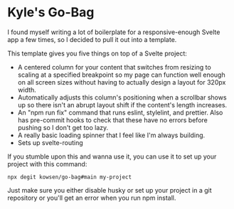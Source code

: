 # Kyle's Go-Bag

I found myself writing a lot of boilerplate for a responsive-enough Svelte app a few times, so I decided to pull it out into a template.

This template gives you five things on top of a Svelte project:

- A centered column for your content that switches from resizing to scaling at a specified breakpoint so my page can function well enough on all screen sizes without having to actually design a layout for 320px width.
- Automatically adjusts this column's positioning when a scrollbar shows up so there isn't an abrupt layout shift if the content's length increases.
- An "npm run fix" command that runs eslint, stylelint, and prettier. Also has pre-commit hooks to check that these have no errors before pushing so I don't get too lazy.
- A really basic loading spinner that I feel like I'm always building.
- Sets up svelte-routing

If you stumble upon this and wanna use it, you can use it to set up your project with this command:

```
npx degit kowsen/go-bag#main my-project
```

Just make sure you either disable husky or set up your project in a git repository or you'll get an error when you run npm install.
